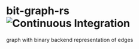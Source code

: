 # bit-graph-rs ![Continuous Integration](https://github.com/AlecGoncharow/bit-graph-rs/workflows/Continuous%20Integration/badge.svg)

graph with binary backend representation of edges
